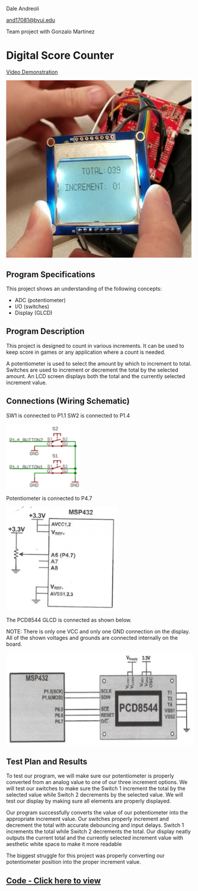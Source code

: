 Dale Andreoli

and17081@byui.edu

Team project with Gonzalo Martinez

# Digital Score Counter


[Video Demonstration](https://youtu.be/mWlVXtwE6LU)

<img src="Resources/Digital_Score_Counter.png" alt="gameplay" width="500"/>

## Program Specifications

This project shows an understanding of the following concepts:

* ADC (potentiometer)
* I/O (switches)
* Display (GLCD)

## Program Description

This project is designed to count in various increments. It can be used to keep score in games or any application where a count is needed. 

A potentiometer is used to select the amount by which to increment to total. Switches are used to increment or decrement the total by the selected amount. An LCD screen displays both the total and the currently selected increment value.

## Connections (Wiring Schematic)

SW1 is connected to P1.1
SW2 is connected to P1.4

<img src="Resources/diagram1.png" alt="gameplay" width="200"/>

Potentiometer is connected to P4.7

<img src="Resources/diagram2.png" alt="gameplay" width="300"/>

The PCD8544 GLCD is connected as shown below.  

NOTE: There is only one VCC and only one GND connection on the display.  All of the shown voltages and grounds are connected internally on the board.

<img src="Resources/diagram3.png" alt="gameplay" height="250"/>

## Test Plan and Results

To test our program, we will make sure our potentiometer is properly converted from an analog value to one of our three increment options. We will test our switches to make sure the Switch 1 increment the total by the selected value while Switch 2 decrements by the selected value. We will test our display by making sure all elements are properly displayed.

Our program successfully converts the value of our potentiometer into the appropriate increment value. Our switches properly increment and decrement the total with accurate debouncing and input delays. Switch 1 increments the total while Switch 2 decrements the total. Our display neatly outputs the current total and the currently selected increment value with aesthetic white space to make it more readable

The biggest struggle for this project was properly converting our potentiometer position into the proper increment value.

## [Code - Click here to view](score_counter.c)
